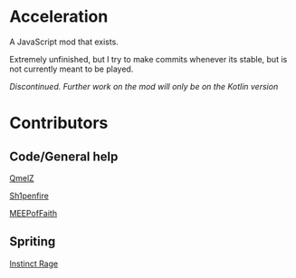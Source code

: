 # Acceleration

A JavaScript mod that exists.

Extremely unfinished, but I try to make commits whenever its stable, but is not currently meant to be played.

*Discontinued. Further work on the mod will only be on the Kotlin version*

# Contributors

## Code/General help

[QmelZ](https://github.com/QmelZ)

[Sh1penfire](https://github.com/Sh1penfire/)

[MEEPofFaith](https://github.com/MEEPofFaith/)

## Spriting

[Instinct Rage](https://github.com/InstinctRage)